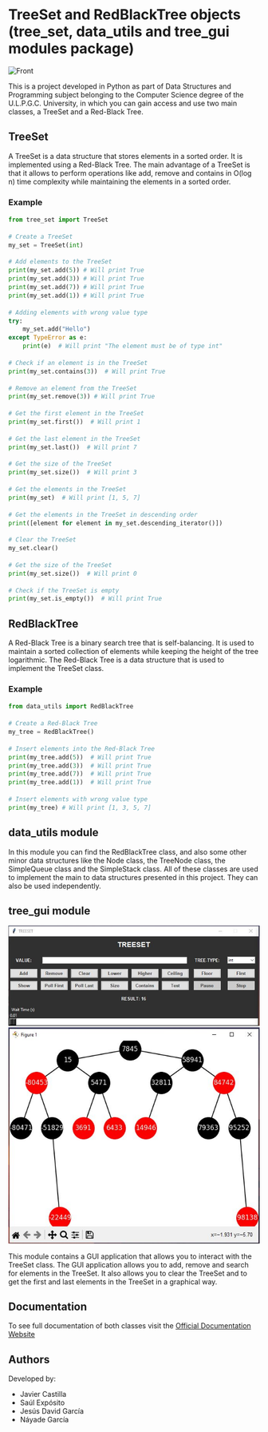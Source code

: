 # TreeSet and RedBlackTree objects (tree_set, data_utils and tree_gui modules package)

![Front](https://www.happycoders.eu/wp-content/uploads/2021/09/red-black-tree-1770x986-1.jpg)

This is a project developed in Python as part of Data Structures and Programming subject belonging to the Computer Science degree
of the U.L.P.G.C. University, in which you can gain access and use two main classes, a TreeSet and a Red-Black Tree.

## TreeSet

A TreeSet is a data structure that stores elements in a sorted order. It is implemented using a Red-Black Tree. The main
advantage of a TreeSet is that it allows to perform operations like add, remove and contains in O(log n) time complexity
while maintaining the elements in a sorted order.

### Example

```python
from tree_set import TreeSet

# Create a TreeSet
my_set = TreeSet(int)

# Add elements to the TreeSet
print(my_set.add(5)) # Will print True
print(my_set.add(3)) # Will print True
print(my_set.add(7)) # Will print True
print(my_set.add(1)) # Will print True

# Adding elements with wrong value type
try:
    my_set.add("Hello")
except TypeError as e:
    print(e)  # Will print "The element must be of type int"

# Check if an element is in the TreeSet
print(my_set.contains(3))  # Will print True

# Remove an element from the TreeSet
print(my_set.remove(3)) # Will print True

# Get the first element in the TreeSet
print(my_set.first())  # Will print 1

# Get the last element in the TreeSet
print(my_set.last())  # Will print 7

# Get the size of the TreeSet
print(my_set.size())  # Will print 3

# Get the elements in the TreeSet
print(my_set)  # Will print [1, 5, 7]

# Get the elements in the TreeSet in descending order
print([element for element in my_set.descending_iterator()])

# Clear the TreeSet
my_set.clear()

# Get the size of the TreeSet
print(my_set.size())  # Will print 0

# Check if the TreeSet is empty
print(my_set.is_empty())  # Will print True
```

## RedBlackTree

A Red-Black Tree is a binary search tree that is self-balancing. It is used to maintain a sorted collection of elements
while keeping the height of the tree logarithmic. The Red-Black Tree is a data structure that is used to implement the
TreeSet class.

### Example

```python
from data_utils import RedBlackTree

# Create a Red-Black Tree
my_tree = RedBlackTree()

# Insert elements into the Red-Black Tree
print(my_tree.add(5))  # Will print True
print(my_tree.add(3))  # Will print True
print(my_tree.add(7))  # Will print True
print(my_tree.add(1))  # Will print True

# Insert elements with wrong value type
print(my_tree) # Will print [1, 3, 5, 7]
```

## data_utils module

In this module you can find the RedBlackTree class, and also some other minor data structures like the Node class, the TreeNode
class, the SimpleQueue class and the SimpleStack class. All of these classes are used to implement the main to data structures
presented in this project. They can also be used independently.

## tree_gui module

![GUI](images/gui.JPG)
![Tree](images/tree.JPG)

This module contains a GUI application that allows you to interact with the TreeSet class. The GUI application allows you to
add, remove and search for elements in the TreeSet. It also allows you to clear the TreeSet and to get the first and last
elements in the TreeSet in a graphical way.

## Documentation

To see full documentation of both classes visit the [Official Documentation Website](None)

## Authors

Developed by:
- Javier Castilla
- Saúl Expósito
- Jesús David García
- Náyade García